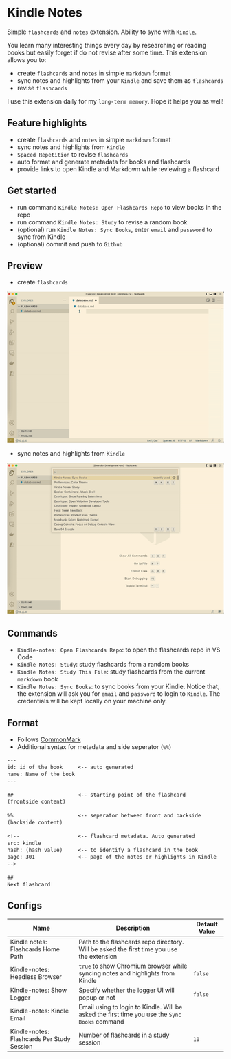 # Kindle Notes

Simple `flashcards` and `notes` extension. Ability to sync with `Kindle`.

You learn many interesting things every day by researching or reading books but easily forget if do not revise after some time. This extension allows you to:
- create `flashcards` and `notes` in simple `markdown` format
- sync notes and highlights from your `Kindle` and save them as `flashcards`
- revise `flashcards`

I use this extension daily for my `long-term memory`. Hope it helps you as well!

## Feature highlights

- create `flashcards` and `notes` in simple `markdown` format
- sync notes and highlights from `Kindle`
- `Spaced Repetition` to revise `flashcards`
- auto format and generate metadata for books and flashcards
- provide links to open Kindle and Markdown while reviewing a flashcard

## Get started

- run command `Kindle Notes: Open Flashcards Repo` to view books in the repo
- run command `Kindle Notes: Study` to revise a random book
- (optional) run `Kindle Notes: Sync Books`, enter `email` and `password` to sync from Kindle
- (optional) commit and push to `Github`

## Preview

- create `flashcards` 

![](https://raw.githubusercontent.com/thoqbk/kindle-notes/main/docs/create-flashcard.gif)

- sync notes and highlights from `Kindle`

![](https://raw.githubusercontent.com/thoqbk/kindle-notes/main/docs/sync-w-kindle.gif)

## Commands

- `Kindle-notes: Open Flashcards Repo`: to open the flashcards repo in VS Code
- `Kindle Notes: Study`: study flashcards from a random books
- `Kindle Notes: Study This File`: study flashcards from the current `markdown` book
- `Kindle Notes: Sync Books`: to sync books from your Kindle. Notice that, the extension will ask you for `email` and `password` to login to `Kindle`. The credentials will be kept locally on your machine only.

## Format

- Follows [CommonMark](https://commonmark.org/)
- Additional syntax for metadata and side seperator (`%%`)

```
---
id: id of the book     <-- auto generated
name: Name of the book
---

##                     <-- starting point of the flashcard
(frontside content)

%%                     <-- seperator between front and backside
(backside content)

<!--                   <-- flashcard metadata. Auto generated
src: kindle
hash: (hash value)     <-- to identify a flashcard in the book
page: 301              <-- page of the notes or highlights in Kindle
-->

##
Next flashcard
```

## Configs

| Name | Description | Default Value |
| ---- | ----------- | ------------- |
| Kindle notes: Flashcards Home Path | Path to the flashcards repo directory. Will be asked the first time you use the extension | |
| Kindle-notes: Headless Browser | `true` to show Chromium browser while syncing notes and highlights from Kindle | `false` |
| Kindle-notes: Show Logger | Specify whether the logger UI will popup or not | `false` |
| Kindle-notes: Kindle Email | Email using to login to Kindle. Will be asked the first time you use the `Sync Books` command | |
| Kindle-notes: Flashcards Per Study Session | Number of flashcards in a study session | `10` | |
